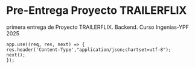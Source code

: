 # Pre-Entrega Proyecto TRAILERFLIX
 primera entrega de Proyecto TRAILERFLIX. Backend. Curso Ingenias-YPF 2025



    app.use((req, res, next) => {
    res.header('Content-Type',"application/json;chartset=utf-8");
    next();
    });
